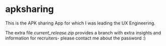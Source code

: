 # apksharing

This is the APK sharing App for which I was leading the UX Engineering.

The extra file _current\_release.zip_ provides a branch with extra insights and information for recruiters- please contact me about the password :)
